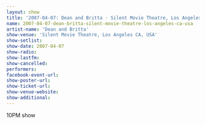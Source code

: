 ```yaml
---
layout: show
title: '2007-04-07: Dean and Britta - Silent Movie Theatre, Los Angeles CA, USA'
name: 2007-04-07-dean-britta-silent-movie-theatre-los-angeles-ca-usa
artist-name: 'Dean and Britta'
show-venue: 'Silent Movie Theatre, Los Angeles CA, USA'
show-setlist: 
show-date: 2007-04-07
show-radio: 
show-lastfm: 
show-cancelled: 
performers: 
facebook-event-url: 
show-poster-url: 
show-ticket-url: 
show-venue-website: 
show-additional: 
---
```


10PM show